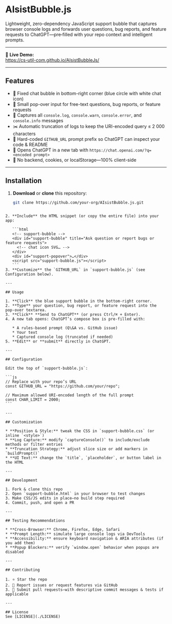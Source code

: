 # AIsistBubble.js

Lightweight, zero-dependency JavaScript support bubble that captures browser console logs and forwards user questions, bug reports, and feature requests to ChatGPT—pre‐filled with your repo context and intelligent prompts.

---

🔗 **Live Demo:**  
https://cs-util-com.github.io/AIsistBubbleJs/

---

## Features

- 📍 Fixed chat bubble in bottom-right corner (blue circle with white chat icon)  
- 💬 Small pop-over input for free-text questions, bug reports, or feature requests  
- 🐞 Captures all `console.log`, `console.warn`, `console.error`, and `console.info` messages  
- ✂️ Automatic truncation of logs to keep the URI-encoded query ≤ 2 000 characters  
- 📄 Hard-coded `GITHUB_URL` prompt prefix so ChatGPT can inspect your code & README  
- 🔗 Opens ChatGPT in a new tab with `https://chat.openai.com/?q=<encoded prompt>`  
- 🚫 No backend, cookies, or localStorage—100% client-side  

---

## Installation

1. **Download** or **clone** this repository:  
   ```bash
   git clone https://github.com/your-org/AIsistBubble.js.git
````

2. **Include** the HTML snippet (or copy the entire file) into your app:

   ```html
   <!-- support-bubble -->
   <div id="support-bubble" title="Ask question or report bugs or feature requests">
     <!-- chat icon SVG… -->
   </div>
   <div id="support-popover">…</div>
   <script src="support-bubble.js"></script>
   ```
3. **Customize** the `GITHUB_URL` in `support-bubble.js` (see Configuration below).

---

## Usage

1. **Click** the blue support bubble in the bottom-right corner.
2. **Type** your question, bug report, or feature request into the pop-over textarea.
3. **Click** **Send to ChatGPT** (or press Ctrl/⌘ + Enter).
4. A new tab opens: ChatGPT’s compose box is pre-filled with:

   * A rules-based prompt (Q\&A vs. GitHub issue)
   * Your text
   * Captured console log (truncated if needed)
5. **Edit** or **submit** directly in ChatGPT.

---

## Configuration

Edit the top of `support-bubble.js`:

```js
// Replace with your repo’s URL
const GITHUB_URL = "https://github.com/your/repo";

// Maximum allowed URI-encoded length of the full prompt
const CHAR_LIMIT = 2000;
```

---

## Customization

* **Position & Style:** tweak the CSS in `support-bubble.css` (or inline `<style>`)
* **Log Capture:** modify `captureConsole()` to include/exclude methods or filter entries
* **Truncation Strategy:** adjust slice size or add markers in `buildPrompt()`
* **UI Text:** change the `title`, `placeholder`, or button label in the HTML

---

## Development

1. Fork & clone this repo
2. Open `support-bubble.html` in your browser to test changes
3. Make CSS/JS edits in place—no build step required
4. Commit, push, and open a PR

---

## Testing Recommendations

* **Cross-Browser:** Chrome, Firefox, Edge, Safari
* **Prompt Length:** simulate large console logs via DevTools
* **Accessibility:** ensure keyboard navigation & ARIA attributes (if you add them)
* **Popup Blockers:** verify `window.open` behavior when popups are disabled

---

## Contributing

1. ⭐ Star the repo
2. 🐛 Report issues or request features via GitHub
3. 🚀 Submit pull requests—with descriptive commit messages & tests if applicable

---

## License
See [LICENSE](./LICENSE)